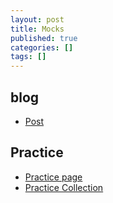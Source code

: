 ```yaml
---
layout: post
title: Mocks
published: true
categories: []
tags: []
---
```


## blog

* <a href="post.html">Post</a>

## Practice

* <a href="practice.html">Practice page</a>
* <a href="practice-collection.html">Practice Collection</a>

